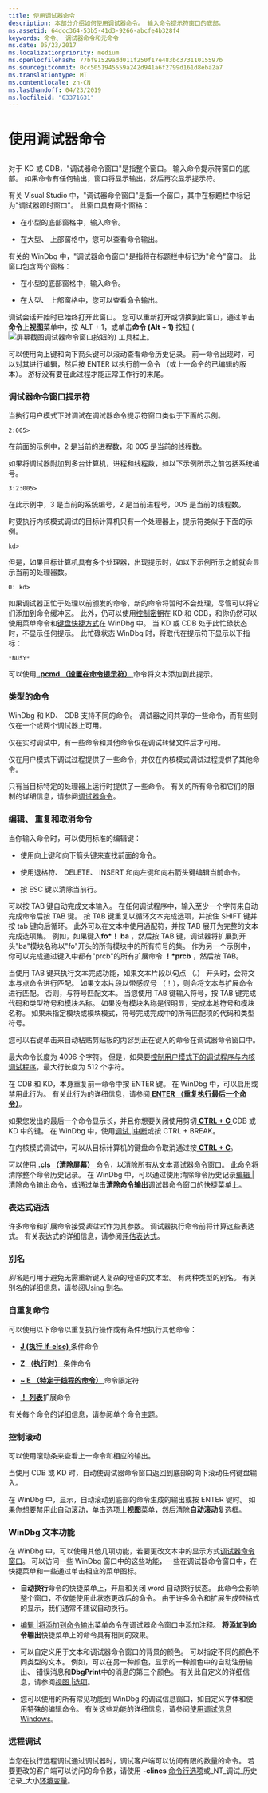 ```yaml
---
title: 使用调试器命令
description: 本部分介绍如何使用调试器命令。 输入命令提示符窗口的底部。
ms.assetid: 64dcc364-53b5-41d3-9266-abcfe4b328f4
keywords: 命令、 调试器命令和元命令
ms.date: 05/23/2017
ms.localizationpriority: medium
ms.openlocfilehash: 77bf91529add011f250f17e483bc37311015597b
ms.sourcegitcommit: 0cc5051945559a242d941a6f2799d161d8eba2a7
ms.translationtype: MT
ms.contentlocale: zh-CN
ms.lasthandoff: 04/23/2019
ms.locfileid: "63371631"
---
```

# <a name="using-debugger-commands"></a>使用调试器命令


## <span id="ddk_using_debugger_commands_dbg"></span><span id="DDK_USING_DEBUGGER_COMMANDS_DBG"></span>


对于 KD 或 CDB，"调试器命令窗口"是指整个窗口。 输入命令提示符窗口的底部。 如果命令有任何输出，窗口将显示输出，然后再次显示提示符。

有关 Visual Studio 中，"调试器命令窗口"是指一个窗口，其中在标题栏中标记为"调试器即时窗口"。 此窗口具有两个窗格：

-   在小型的底部窗格中，输入命令。

-   在大型、 上部窗格中，您可以查看命令输出。

有关的 WinDbg 中，"调试器命令窗口"是指将在标题栏中标记为"命令"窗口。 此窗口包含两个窗格：

-   在小型的底部窗格中，输入命令。

-   在大型、 上部窗格中，您可以查看命令输出。

调试会话开始时已始终打开此窗口。 您可以重新打开或切换到此窗口，通过单击**命令**上**视图**菜单中，按 ALT + 1，或单击**命令 (Alt + 1)** 按钮 (![屏幕截图调试器命令窗口按钮的](images/tbcmd.png)) 工具栏上。

可以使用向上键和向下箭头键可以滚动查看命令历史记录。 前一命令出现时，可以对其进行编辑，然后按 ENTER 以执行前一命令 （或上一命令的已编辑的版本）。 游标没有要在此过程才能正常工作行的末尾。

### <a name="span-iddebuggercommandwindowpromptspanspan-iddebuggercommandwindowpromptspandebugger-command-window-prompt"></a><span id="debugger_command_window_prompt"></span><span id="DEBUGGER_COMMAND_WINDOW_PROMPT"></span>调试器命令窗口提示符

当执行用户模式下时调试在调试器命令提示符窗口类似于下面的示例。

`2:005>`

在前面的示例中，2 是当前的进程数，和 005 是当前的线程数。

如果将调试器附加到多台计算机，进程和线程数，如以下示例所示之前包括系统编号。

`3:2:005>`

在此示例中，3 是当前的系统编号，2 是当前进程号，005 是当前的线程数。

时要执行内核模式调试的目标计算机只有一个处理器上，提示符类似于下面的示例。

`kd>`

但是，如果目标计算机具有多个处理器，出现提示时，如以下示例所示之前就会显示当前的处理器数。

`0: kd> `

如果调试器正忙于处理以前颁发的命令，新的命令将暂时不会处理，尽管可以将它们添加到命令缓冲区。 此外，仍可以使用[控制密钥](control-keys.md)在 KD 和 CDB，和你仍然可以使用菜单命令和[键盘快捷方式](keyboard-shortcuts.md)在 WinDbg 中。 当 KD 或 CDB 处于此忙碌状态时，不显示任何提示。 此忙碌状态 WinDbg 时，将取代在提示符下显示以下指标：

`*BUSY* `

可以使用[ **.pcmd （设置在命令提示符）** ](-pcmd--set-prompt-command-.md)命令将文本添加到此提示。

### <a name="span-idkindsofcommandsspanspan-idkindsofcommandsspankinds-of-commands"></a><span id="kinds_of_commands"></span><span id="KINDS_OF_COMMANDS"></span>类型的命令

WinDbg 和 KD、 CDB 支持不同的命令。 调试器之间共享的一些命令，而有些则仅在一个或两个调试器上可用。

仅在实时调试中，有一些命令和其他命令仅在调试转储文件后才可用。

仅在用户模式下调试过程提供了一些命令，并仅在内核模式调试过程提供了其他命令。

只有当目标特定的处理器上运行时提供了一些命令。 有关的所有命令和它们的限制的详细信息，请参阅[调试器命令](debugger-commands.md)。

### <a name="span-ideditingrepeatingandcancelingcommandsspanspan-ideditingrepeatingandcancelingcommandsspanediting-repeating-and-canceling-commands"></a><span id="editing__repeating__and_canceling_commands"></span><span id="EDITING__REPEATING__AND_CANCELING_COMMANDS"></span>编辑、 重复和取消命令

当你输入命令时，可以使用标准的编辑键：

-   使用向上键和向下箭头键来查找前面的命令。

-   使用退格符、 DELETE、 INSERT 和向左键和向右箭头键编辑当前命令。

-   按 ESC 键以清除当前行。

可以按 TAB 键自动完成文本输入。 在任何调试程序中，输入至少一个字符来自动完成命令后按 TAB 键。 按 TAB 键重复以循环文本完成选项，并按住 SHIFT 键并按 tab 键向后循环。 此外可以在文本中使用通配符，并按 TAB 展开为完整的文本完成选项集。 例如，如果键入**fo\*！ ba** ，然后按 TAB 键，调试器将扩展到开头"ba"模块名称以"fo"开头的所有模块中的所有符号的集。 作为另一个示例中，你可以完成通过键入中都有"prcb"的所有扩展命令 **！\*prcb** ，然后按 TAB。

当使用 TAB 键来执行文本完成功能，如果文本片段以句点 （.） 开头时，会将文本与点命令进行匹配。 如果文本片段以带感叹号 （！），则会将文本与扩展命令进行匹配。 否则，与符号匹配文本。 当您使用 TAB 键输入符号，按 TAB 键完成代码和类型符号和模块名称。 如果没有模块名称是很明显，完成本地符号和模块名称。 如果未指定模块或模块模式，符号完成完成中的所有匹配项的代码和类型符号。

您可以右键单击来自动粘贴剪贴板的内容到正在键入的命令在调试器命令窗口中。

最大命令长度为 4096 个字符。 但是，如果要[控制用户模式下的调试程序与内核调试程序](controlling-the-user-mode-debugger-from-the-kernel-debugger.md)，最大行长度为 512 个字符。

在 CDB 和 KD，本身重复前一命令中按 ENTER 键。 在 WinDbg 中，可以启用或禁用此行为。 有关此行为的详细信息，请参阅[ **ENTER （重复执行最后一个命令）**](enter--repeat-last-command-.md)。

如果您发出的最后一个命令显示长，并且你想要关闭使用剪切[ **CTRL + C** ](ctrl-c--break-.md) CDB 或 KD 中的键。 在 WinDbg 中，使用[调试 |中断](debug---break.md)或按 CTRL + BREAK。

在内核模式调试中，可以从目标计算机的键盘命令取消通过按[ **CTRL + C**](ctrl-c--break-.md)。

可以使用[ **.cls （清除屏幕）** ](-cls--clear-screen-.md)命令，以清除所有从文本[调试器命令窗口](debugger-command-window.md)。 此命令将清除整个命令历史记录。 在 WinDbg 中，可以通过使用清除命令历史记录[编辑 |清除命令输出](edit---clear-command-output.md)命令，或通过单击**清除命令输出**调试器命令窗口的快捷菜单上。

### <a name="span-idexpressionsyntaxspanspan-idexpressionsyntaxspanexpression-syntax"></a><span id="expression_syntax"></span><span id="EXPRESSION_SYNTAX"></span>表达式语法

许多命令和扩展命令接受*表达式*作为其参数。 调试器执行命令前将计算这些表达式。 有关表达式的详细信息，请参阅[评估表达式](evaluating-expressions.md)。

### <a name="span-idaliasesspanspan-idaliasesspanaliases"></a><span id="aliases"></span><span id="ALIASES"></span>别名

*别名*是可用于避免无需重新键入复杂的短语的文本宏。 有两种类型的别名。 有关别名的详细信息，请参阅[Using 别名](using-aliases.md)。

### <a name="span-idselfrepeatingcommandsspanspan-idselfrepeatingcommandsspanself-repeating-commands"></a><span id="self_repeating_commands"></span><span id="SELF_REPEATING_COMMANDS"></span>自重复命令

可以使用以下命令以重复执行操作或有条件地执行其他命令：

-   [ **J (执行 If-else)** ](j--execute-if---else-.md)条件命令

-   [ **Z （执行时）** ](z--execute-while-.md)条件命令

-   [ **~ E （特定于线程的命令）** ](-e--thread-specific-command-.md)命令限定符

-   [ **！ 列表**](-list.md)扩展命令

有关每个命令的详细信息，请参阅单个命令主题。

### <a name="span-idcontrollingscrollingspanspan-idcontrollingscrollingspancontrolling-scrolling"></a><span id="controlling_scrolling"></span><span id="CONTROLLING_SCROLLING"></span>控制滚动

可以使用滚动条来查看上一命令和相应的输出。

当使用 CDB 或 KD 时，自动使调试器命令窗口返回到底部的向下滚动任何键盘输入。

在 WinDbg 中，显示，自动滚动到底部的命令生成的输出或按 ENTER 键时。 如果你想要禁用此自动滚动，单击[选项](view---options.md)上**视图**菜单，然后清除**自动滚动**复选框。

### <a name="span-idwindbgtextfeaturesspanspan-idwindbgtextfeaturesspanwindbg-text-features"></a><span id="windbg_text_features"></span><span id="WINDBG_TEXT_FEATURES"></span>WinDbg 文本功能

在 WinDbg 中，可以使用其他几项功能，若要更改文本中的显示方式[调试器命令窗口](debugger-command-window.md)。 可以访问一些 WinDbg 窗口中的这些功能，一些在调试器命令窗口中，在快捷菜单和一些通过单击相应的菜单图标。

-   **自动换行**命令的快捷菜单上，开启和关闭 word 自动换行状态。 此命令会影响整个窗口，不仅能使用此状态更改后的命令。 由于许多命令和扩展生成带格式的显示，我们通常不建议自动换行。

-   [编辑 |将添加到命令输出](edit---add-to-command-output.md)菜单命令在调试器命令窗口中添加注释。 **将添加到命令输出**快捷菜单上的命令具有相同的效果。

-   可以自定义用于文本和调试器命令窗口的背景的颜色。 可以指定不同的颜色不同类型的文本。 例如，可以在另一种颜色，显示的一种颜色中的自动注册输出、 错误消息和**DbgPrint**中的消息的第三个颜色。 有关此自定义的详细信息，请参阅[视图 |选项](view---options.md)。

-   您可以使用的所有常见功能到 WinDbg 的调试信息窗口，如自定义字体和使用特殊的编辑命令。 有关这些功能的详细信息，请参阅[使用调试信息 Windows](using-debugging-information-windows.md)。

### <a name="span-idremotedebuggingspanspan-idremotedebuggingspanremote-debugging"></a><span id="remote_debugging"></span><span id="REMOTE_DEBUGGING"></span>远程调试

当您在执行远程调试通过调试器时，调试客户端可以访问有限的数量的命令。 若要更改的客户端可以访问的命令数，请使用 **-clines** [命令行选项](command-line-options.md)或\_NT\_调试\_历史记录\_大小[环境变量](environment-variables.md)。

 

 





